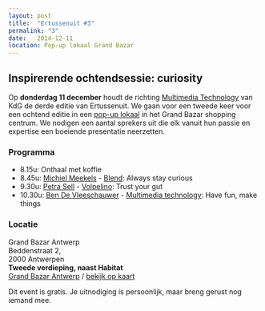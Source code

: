 ```yaml
---
layout: post
title:  "Ertussenuit #3"
permalink: "3"
date:   2014-12-11
location: Pop-up lokaal Grand Bazar
---
```


## Inspirerende ochtendsessie: curiosity

Op **donderdag 11 december** houdt de richting [Multimedia Technology](http://multimediatechnology.be) van KdG de derde editie van Ertussenuit.
We gaan voor een tweede keer voor een ochtend editie in een [pop-up lokaal](http://atv.be/nieuws/2014-11-10/studeren-in-grand-bazar-shoppingcenter) in het Grand Bazar shopping centrum.
We nodigen een aantal sprekers uit die elk vanuit hun passie en expertise een boeiende presentatie neerzetten.

### Programma
- 8.15u: Onthaal met koffie
- 8.45u: [Michiel Meekels](http://michielmeekels.tumblr.com/) - [Blend](http://www.blend.be/): Always stay curious
- 9.30u: [Petra Sell](http://www.volpelino.com) - [Volpelino](http://www.volpelino.com/): Trust your gut
- 10.30u: [Ben De Vleeschauwer](https://twitter.com/sheriffbenjamin) - [Multimedia technology](http://multimediatechnology.be): Have fun, make things


### Locatie
Grand Bazar Antwerp<br>
Beddenstraat 2,<br>
2000 Antwerpen<br>
<strong>Tweede verdieping, naast Habitat</strong><br>
<a href="http://www.grandbazarantwerp.be/">Grand Bazar Antwerp</a> / <a href="https://www.google.be/maps/place/Grand+Bazar/@51.218839,4.402883,15z/data=!4m2!3m1!1s0x0:0xe6366d70066e42f0?sa=X&ei=7GNwVJWJF5HqaPGGgOAD&ved=0CIcBEPwSMBA">bekijk op kaart</a>

Dit event is gratis. Je uitnodiging is persoonlijk, maar breng gerust nog iemand mee.

